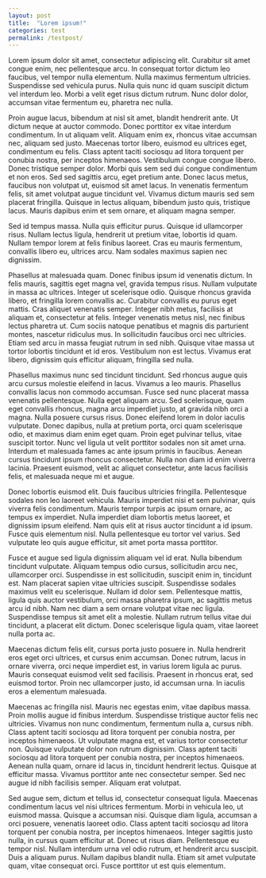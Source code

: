 ```yaml
---
layout: post
title:  "Lorem ipsum!"
categories: test
permalink: /testpost/
---
```


Lorem ipsum dolor sit amet, consectetur adipiscing elit. Curabitur sit amet congue enim, nec pellentesque arcu. In consequat tortor dictum leo faucibus, vel tempor nulla elementum. Nulla maximus fermentum ultricies. Suspendisse sed vehicula purus. Nulla quis nunc id quam suscipit dictum vel interdum leo. Morbi a velit eget risus dictum rutrum. Nunc dolor dolor, accumsan vitae fermentum eu, pharetra nec nulla.

Proin augue lacus, bibendum at nisl sit amet, blandit hendrerit ante. Ut dictum neque at auctor commodo. Donec porttitor ex vitae interdum condimentum. In ut aliquam velit. Aliquam enim ex, rhoncus vitae accumsan nec, aliquam sed justo. Maecenas tortor libero, euismod eu ultrices eget, condimentum eu felis. Class aptent taciti sociosqu ad litora torquent per conubia nostra, per inceptos himenaeos. Vestibulum congue congue libero. Donec tristique semper dolor. Morbi quis sem sed dui congue condimentum et non eros. Sed sed sagittis arcu, eget pretium ante. Donec lacus metus, faucibus non volutpat ut, euismod sit amet lacus. In venenatis fermentum felis, sit amet volutpat augue tincidunt vel. Vivamus dictum mauris sed sem placerat fringilla. Quisque in lectus aliquam, bibendum justo quis, tristique lacus. Mauris dapibus enim et sem ornare, et aliquam magna semper.

Sed id tempus massa. Nulla quis efficitur purus. Quisque id ullamcorper risus. Nullam lectus ligula, hendrerit ut pretium vitae, lobortis id quam. Nullam tempor lorem at felis finibus laoreet. Cras eu mauris fermentum, convallis libero eu, ultrices arcu. Nam sodales maximus sapien nec dignissim.

Phasellus at malesuada quam. Donec finibus ipsum id venenatis dictum. In felis mauris, sagittis eget magna vel, gravida tempus risus. Nullam vulputate in massa ac ultrices. Integer ut scelerisque odio. Quisque rhoncus gravida libero, et fringilla lorem convallis ac. Curabitur convallis eu purus eget mattis. Cras aliquet venenatis semper. Integer nibh metus, facilisis at aliquam et, consectetur at felis. Integer venenatis metus nisl, nec finibus lectus pharetra ut. Cum sociis natoque penatibus et magnis dis parturient montes, nascetur ridiculus mus. In sollicitudin faucibus orci nec ultricies. Etiam sed arcu in massa feugiat rutrum in sed nibh. Quisque vitae massa ut tortor lobortis tincidunt et id eros. Vestibulum non est lectus. Vivamus erat libero, dignissim quis efficitur aliquam, fringilla sed nulla.

Phasellus maximus nunc sed tincidunt tincidunt. Sed rhoncus augue quis arcu cursus molestie eleifend in lacus. Vivamus a leo mauris. Phasellus convallis lacus non commodo accumsan. Fusce sed nunc placerat massa venenatis pellentesque. Nulla eget aliquam arcu. Sed scelerisque, quam eget convallis rhoncus, magna arcu imperdiet justo, at gravida nibh orci a magna. Nulla posuere cursus risus. Donec eleifend lorem in dolor iaculis vulputate. Donec dapibus, nulla at pretium porta, orci quam scelerisque odio, et maximus diam enim eget quam. Proin eget pulvinar tellus, vitae suscipit tortor. Nunc vel ligula ut velit porttitor sodales non sit amet urna. Interdum et malesuada fames ac ante ipsum primis in faucibus. Aenean cursus tincidunt ipsum rhoncus consectetur. Nulla non diam id enim viverra lacinia. Praesent euismod, velit ac aliquet consectetur, ante lacus facilisis felis, et malesuada neque mi et augue.

Donec lobortis euismod elit. Duis faucibus ultricies fringilla. Pellentesque sodales non leo laoreet vehicula. Mauris imperdiet nisi et sem pulvinar, quis viverra felis condimentum. Mauris tempor turpis ac ipsum ornare, ac tempus ex imperdiet. Nulla imperdiet diam lobortis metus laoreet, et dignissim ipsum eleifend. Nam quis elit at risus auctor tincidunt a id ipsum. Fusce quis elementum nisl. Nulla pellentesque eu tortor vel varius. Sed vulputate leo quis augue efficitur, sit amet porta massa porttitor.

Fusce et augue sed ligula dignissim aliquam vel id erat. Nulla bibendum tincidunt vulputate. Aliquam tempus odio cursus, sollicitudin arcu nec, ullamcorper orci. Suspendisse in est sollicitudin, suscipit enim in, tincidunt est. Nam placerat sapien vitae ultricies suscipit. Suspendisse sodales maximus velit eu scelerisque. Nullam id dolor sem. Pellentesque mattis, ligula quis auctor vestibulum, orci massa pharetra ipsum, ac sagittis metus arcu id nibh. Nam nec diam a sem ornare volutpat vitae nec ligula. Suspendisse tempus sit amet elit a molestie. Nullam rutrum tellus vitae dui tincidunt, a placerat elit dictum. Donec scelerisque ligula quam, vitae laoreet nulla porta ac.

Maecenas dictum felis elit, cursus porta justo posuere in. Nulla hendrerit eros eget orci ultrices, et cursus enim accumsan. Donec rutrum, lacus in ornare viverra, orci neque imperdiet est, in varius lorem ligula ac purus. Mauris consequat euismod velit sed facilisis. Praesent in rhoncus erat, sed euismod tortor. Proin nec ullamcorper justo, id accumsan urna. In iaculis eros a elementum malesuada.

Maecenas ac fringilla nisl. Mauris nec egestas enim, vitae dapibus massa. Proin mollis augue id finibus interdum. Suspendisse tristique auctor felis nec ultricies. Vivamus non nunc condimentum, fermentum nulla a, cursus nibh. Class aptent taciti sociosqu ad litora torquent per conubia nostra, per inceptos himenaeos. Ut vulputate magna est, et varius tortor consectetur non. Quisque vulputate dolor non rutrum dignissim. Class aptent taciti sociosqu ad litora torquent per conubia nostra, per inceptos himenaeos. Aenean nulla quam, ornare id lacus in, tincidunt hendrerit lectus. Quisque at efficitur massa. Vivamus porttitor ante nec consectetur semper. Sed nec augue id nibh facilisis semper. Aliquam erat volutpat.

Sed augue sem, dictum et tellus id, consectetur consequat ligula. Maecenas condimentum lacus vel nisi ultrices fermentum. Morbi in vehicula leo, ut euismod massa. Quisque a accumsan nisi. Quisque diam ligula, accumsan a orci posuere, venenatis laoreet odio. Class aptent taciti sociosqu ad litora torquent per conubia nostra, per inceptos himenaeos. Integer sagittis justo nulla, in cursus quam efficitur at. Donec ut risus diam. Pellentesque eu tempor nisl. Nullam interdum urna vel odio rutrum, et hendrerit arcu suscipit. Duis a aliquam purus. Nullam dapibus blandit nulla. Etiam sit amet vulputate quam, vitae consequat orci. Fusce porttitor ut est quis elementum.